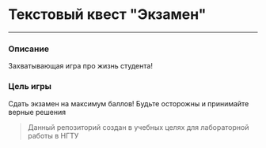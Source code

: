 # Текстовый квест "Экзамен"
---
### Описание
Захватывающая игра про жизнь студента!
### Цель игры
Сдать экзамен на максимум баллов! Будьте осторожны и принимайте верные решения

> Данный репозиторий создан в учебных целях для лабораторной работы в НГТУ
